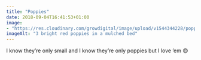 ```yaml
---
title: "Poppies"
date: 2018-09-04T16:41:53+01:00
image: 
- "https://res.cloudinary.com/growdigital/image/upload/v1544344228/poppies-44422901322.jpg"
imageAlt: "3 bright red poppies in a mulched bed"
---
```


I know they’re only small and I know they’re only poppies but I love ’em 😍
